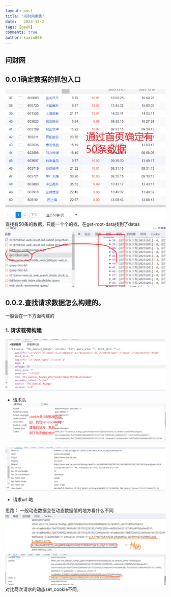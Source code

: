 ```yaml
---
layout: post
title: "问财网案例"
date:   2023-12-2
tags: [geek]
comments: true
author: kaxiu808  
---
```


## 问财网

## 0.0.1确定数据的抓包入口

![输入图片说明](/imgs/2023-12-02/IFbtyaHBPXB1uiDU.png)
查找有50条的数据，只能一个个的找，在get-root-data找到了datas
![get_datas](/imgs/2023-12-02/zo7pSraejCSE5L8M.png)
## 0.0.2.查找请求数据怎么构建的。
一般会在一下方面构建的
### 1. 请求载荷构建
![输入图片说明](/imgs/2023-12-03/qwpMO6IF5YDuN6MV.png)
- 请求头
![set_cookie构建动态值的地方](/imgs/2023-12-03/DJT3iGzcNtuTUoQm.png)

![输入图片说明](/imgs/2023-12-03/U4op01EgTkpc82jx.png)
- 请求url
略

思路：
一般动态数据会在动态数据值的地方看什么不同
![输入图片说明](/imgs/2023-12-03/stW6ekL0ebaUA7bE.png)
![输入图片说明](/imgs/2023-12-03/Bjtesyutym6Onvpy.png)
对比两次请求的动态set_cookie不同。
<!--stackedit_data:
eyJoaXN0b3J5IjpbLTMzNTU3NzAzOSw5MzAyODk1MjUsLTExMD
E1NzgwNzUsMTEzNjc1MjcxMywtMTAwMTA3MjE3M119
-->